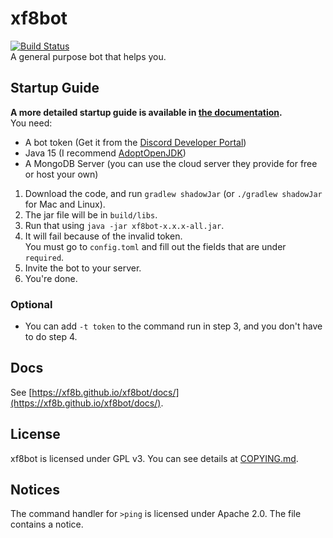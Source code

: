 # xf8bot   
[![Build Status](https://travis-ci.com/xf8b/xf8bot.svg?branch=production)](https://travis-ci.com/xf8b/xf8bot)  
A general purpose bot that helps you.
## Startup Guide
**A more detailed startup guide is available in [the documentation](https://xf8b.github.io/xf8bot/docs/startup/).**  
You need:  
* A bot token (Get it from the [Discord Developer Portal](https://discord.com/developers/applications))
* Java 15 (I recommend [AdoptOpenJDK](https://adoptopenjdk.net))  
* A MongoDB Server (you can use the cloud server they provide for free or host your own)
1. Download the code, and run `gradlew shadowJar` (or `./gradlew shadowJar` for Mac and Linux).    
2. The jar file will be in `build/libs`.  
3. Run that using `java -jar xf8bot-x.x.x-all.jar`.  
4. It will fail because of the invalid token.  
You must go to `config.toml` and fill out the fields that are under `required`.  
5. Invite the bot to your server.  
6. You're done.  
### Optional
* You can add `-t token` to the command run in step 3, and you don't have to do step 4.
## Docs
See [https://xf8b.github.io/xf8bot/docs/](https://xf8b.github.io/xf8bot/docs/).
## License  
xf8bot is licensed under GPL v3. You can see details at [COPYING.md](COPYING.md).  
## Notices
The command handler for `>ping` is licensed under Apache 2.0. The file contains a notice.
